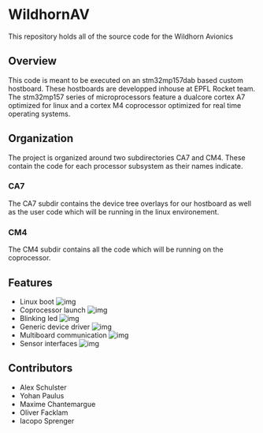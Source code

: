 # WildhornAV
This repository holds all of the source code for the Wildhorn Avionics

## Overview
This code is meant to be executed on an stm32mp157dab based custom hostboard. These hostboards are developped inhouse at EPFL Rocket team. The stm32mp157 series of microprocessors feature a dualcore cortex A7 optimized for linux and a cortex M4 coprocessor optimized for real time operating systems. 


## Organization
The project is organized around two subdirectories CA7 and CM4. These contain the code for each processor subsystem as their names indicate.

### CA7
The CA7 subdir contains the device tree overlays for our hostboard as well as the user code which will be running in the linux environement.

### CM4
The CM4 subdir contains all the code which will be running on the coprocessor.

## Features
* Linux boot  ![img](https://img.shields.io/badge/Feature-Done-success)
* Coprocessor launch ![img](https://img.shields.io/badge/Feature-Done-success)
* Blinking led ![img](https://img.shields.io/badge/Feature-Done-success)
* Generic device driver ![img](https://img.shields.io/badge/Feature-Progress-important)
* Multiboard communication ![img](https://img.shields.io/badge/Feature-Progress-important)
* Sensor interfaces ![img](https://img.shields.io/badge/Feature-Unstarted-critical)

## Contributors

* Alex Schulster
* Yohan Paulus
* Maxime Chantemargue
* Oliver Facklam
* Iacopo Sprenger

